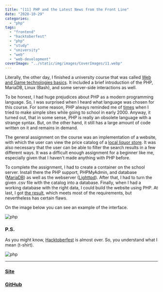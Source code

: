 ```yaml
---
title: "[11] PHP and the Latest News from the Front Line"
date: "2020-10-29"
categories:
  - "php"
tags:
  - "frontend"
  - "hacktoberfest"
  - "php"
  - "study"
  - "university"
  - "web"
  - "web-development"
coverImage: "../static/img/images/CoverImages/11.webp"
---
```


Literally, the other day, I finished a university course that was called [Web and Game technologies basics](https://opetustarjontahaku.lab.fi/search.php?lang=en&term=Web%20ja%20peliteknologian%20perusteet#result-21260). It included a brief introduction of the PHP, MariaDB, Linux (Bash), and some server-side interactions as well.

To be honest, I had huge prejudices about PHP as a modern programming language. So, I was surprised when I heard what language was chosen for this course. For some reason, PHP always reminded me of [times](http://www.arngren.net/) when I tried to make simple sites while going to school in early 2000. Anyway, it turned out, that in some sense, PHP is really an obsolete language with a strange syntax. But, on the other hand, it still has a large amount of code written on it and remains in demand.

The general assignment on the course was an implementation of a website, with which the user can view the price catalog of a [local liquor store](https://www.alko.fi/en/). It was also necessary that the user can be able to filter the search results in a few different ways. It was a difficult enough assignment for a beginner like me, especially given that I haven't made anything with PHP before.

To complete the assignment, I had to create a container on the school server. Install there the PHP support, PHPMyAdmin, and database ([MariaDB](https://mariadb.org/)) as well as the webserver ([Lighttpd](https://www.lighttpd.net/)). After that, I had to turn the given .csv file with the catalog into a database. Finally, when I had a working database with the right data, I could build the website using PHP. At last, I got [the result](https://old.create-react-app.com/Projects/PHP/), which meets most of the requirements, but nevertheless has certain flaws.

On the image below you can see an example of the interface.

![php](https://reverent-carson-67c52e.netlify.app/static/img/images/11/Screenshot-2020-10-29-at-15.49.29.png)

### P.S.

As you might know, [Hacktoberfest](https://create-react-app.com/10-hacktoberfest/) is almost over. So, you understand what I mean (t-shirt).

![php](https://reverent-carson-67c52e.netlify.app/static/img/images/11/DKjtY63.png)

---

### [Site](https://proj.create-react-app.com/)

### [GitHub](https://github.com/villivald)

